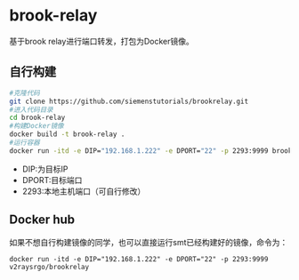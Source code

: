 # brook-relay 
基于brook relay进行端口转发，打包为Docker镜像。



## 自行构建

```bash
#克隆代码
git clone https://github.com/siemenstutorials/brookrelay.git
#进入代码目录
cd brook-relay
#构建Docker镜像
docker build -t brook-relay .
#运行容器
docker run -itd -e DIP="192.168.1.222" -e DPORT="22" -p 2293:9999 brook-relay
```

* DIP:为目标IP
* DPORT:目标端口
* 2293:本地主机端口（可自行修改）



## Docker hub

如果不想自行构建镜像的同学，也可以直接运行smt已经构建好的镜像，命令为：

```
docker run -itd -e DIP="192.168.1.222" -e DPORT="22" -p 2293:9999 v2raysrgo/brookrelay
```

